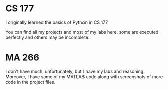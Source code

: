 # CS 177

I originally learned the basics of Python in CS 177

You can find all my projects and most of my labs here. some are executed perfectly and others may be incomplete.

# MA 266

I don't have much, unfortunately, but I have my labs and reasoning. Moreover, I have some of my MATLAB code along with screenshots of more code in the project files.
